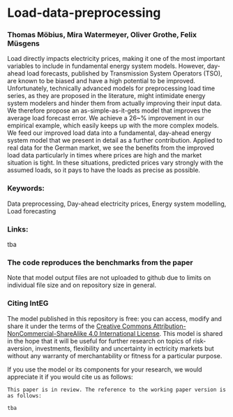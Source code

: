 # Load-data-preprocessing

### Thomas Möbius, Mira Watermeyer, Oliver Grothe, Felix Müsgens

Load directly impacts electricity prices, making it one of the most important variables to include in fundamental energy system models. However, day-ahead load forecasts, published by Transmission System Operators (TSO), are known to be biased and have a high potential to be improved. Unfortunately, technically advanced models for preprocessing load time series, as they are proposed in the literature, might intimidate energy system modelers and hinder them from actually improving their input data. We therefore propose an as-simple-as-it-gets model that improves the average load forecast error. We achieve a 26~\% improvement in our empirical example, which easily keeps up with the more complex models. We feed our improved load data into a fundamental, day-ahead energy system model that we present in detail as a further contribution. Applied to real data for the German market, we see the benefits from the improved load data particularly in times where prices are high and the market situation is tight. In these situations, predicted prices vary strongly with the assumed loads, so it pays to have the loads as precise as possible.

### Keywords:
Data preprocessing, Day-ahead electricity prices, Energy system modelling, Load forecasting
 
### Links: 
tba

### The code reproduces the benchmarks from the paper 
Note that model output files are not uploaded to github due to limits on individual file size and on repository size in general. 

### Citing IntEG

The model published in this repository is free: you can access, modify and share it under the terms of the <a rel="license" href="http://creativecommons.org/licenses/by-nc-sa/4.0/">Creative Commons Attribution-NonCommercial-ShareAlike 4.0 International License</a>. This model is shared in the hope that it will be useful for further research on topics of risk-aversion, investments, flexibility and uncertainty in ectricity markets but without any warranty of merchantability or fitness for a particular purpose. 

If you use the model or its components for your research, we would appreciate it if you
would cite us as follows:
```
This paper is in review. The reference to the working paper version is as follows:

tba
```
